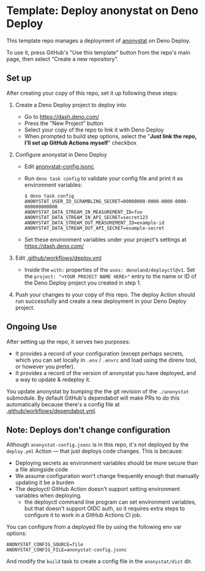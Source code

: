 # Template: Deploy anonystat on Deno Deploy

This template repo manages a deployment of
[anonystat](https://github.com/h4l/anonystat) on Deno Deploy.

To use it, press GitHub's "Use this template" button from the repo's main page,
then select "Create a new repository".

## Set up

After creating your copy of this repo, set it up following these steps:

1. Create a Deno Deploy project to deploy into
   - Go to https://dash.deno.com/
   - Press the "New Project" button
   - Select your copy of the repo to link it with Deno Deploy
   - When prompted to build step options, select the "**Just link the repo, I’ll
     set up GitHub Actions myself**" checkbox
2. Configure anonystat in Deno Deploy

   - Edit [anonystat-config.jsonc](anonystat-config.jsonc)
   - Run `deno task config` to validate your config file and print it as
     environment variables:

     ```console
     $ deno task config
     ANONYSTAT_USER_ID_SCRAMBLING_SECRET=00000000-0000-0000-0000-000000000000
     ANONYSTAT_DATA_STREAM_IN_MEASUREMENT_ID=foo
     ANONYSTAT_DATA_STREAM_IN_API_SECRET=secret123
     ANONYSTAT_DATA_STREAM_OUT_MEASUREMENT_ID=example-id
     ANONYSTAT_DATA_STREAM_OUT_API_SECRET=example-secret
     ```

   - Set these environment variables under your project's settings at
     https://dash.deno.com/

3. Edit [.github/workflows/deploy.yml](.github/workflows/deploy.yml)
   - Inside the `with:` properties of the `uses: denoland/deployctl@v1`. Set the
     `project: "<YOUR PROJECT NAME HERE>"` entry to the name or ID of the Deno
     Deploy project you created in step 1.

4. Push your changes to your copy of this repo. The deploy Action should run
   successfully and create a new deployment in your Deno Deploy project.

## Ongoing Use

After setting up the repo, it serves two purposes:

- It provides a record of your configuration (except perhaps secrets, which you
  can set locally in `.env` / `.envrc` and load using the direnv tool, or
  however you prefer).
- It provides a record of the version of anonystat you have deployed, and a way
  to update & redeploy it.

You update anonystat by bumping the the git revision of the `./anonystat`
submodule. By default GitHub's dependabot will make PRs to do this automatically
because there's a config file at
[.github/workflows/dependabot.yml](.github/workflows/dependabot.yml).

## Note: Deploys don't change configuration

Although `anonystat-config.jsonc` is in this repo, it's not deployed by the
`deploy.yml` Action — that just deploys code changes. This is because:

- Deploying secrets as environment variables should be more secure than a file
  alongside code
- We assume configuration won't change frequently enough that manually updating
  it be a burden
- The deployctl GitHub Action doesn't support setting environment variables when
  deploying.
  - the deployctl command line program can set environment variables, but that
    doesn't support OIDC auth, so it requires extra steps to configure it to
    work in a GitHub Actions CI job.

You can configure from a deployed file by using the following env var options:

```
ANONYSTAT_CONFIG_SOURCE=file
ANONYSTAT_CONFIG_FILE=anonystat-config.jsonc
```

And modify the `build` task to create a config file in the `anonystat/dist` dir.
